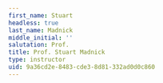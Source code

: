 ```yaml
---
first_name: Stuart
headless: true
last_name: Madnick
middle_initial: ''
salutation: Prof.
title: Prof. Stuart Madnick
type: instructor
uid: 9a36cd2e-8483-cde3-8d81-332ad0d0c860
---
```

